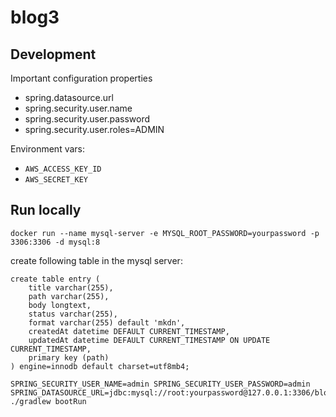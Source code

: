 # blog3

## Development
 
Important configuration properties

 - spring.datasource.url
 - spring.security.user.name
 - spring.security.user.password
 - spring.security.user.roles=ADMIN

Environment vars:

 - `AWS_ACCESS_KEY_ID`
 - `AWS_SECRET_KEY`

## Run locally

    docker run --name mysql-server -e MYSQL_ROOT_PASSWORD=yourpassword -p 3306:3306 -d mysql:8

create following table in the mysql server:

    create table entry (
        title varchar(255),
        path varchar(255),
        body longtext,
        status varchar(255),
        format varchar(255) default 'mkdn',
        createdAt datetime DEFAULT CURRENT_TIMESTAMP,
        updatedAt datetime DEFAULT CURRENT_TIMESTAMP ON UPDATE CURRENT_TIMESTAMP,
        primary key (path)
    ) engine=innodb default charset=utf8mb4;

    SPRING_SECURITY_USER_NAME=admin SPRING_SECURITY_USER_PASSWORD=admin SPRING_DATASOURCE_URL=jdbc:mysql://root:yourpassword@127.0.0.1:3306/blog ./gradlew bootRun



